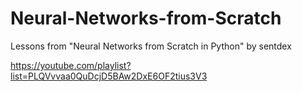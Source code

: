 # Neural-Networks-from-Scratch
Lessons from "Neural Networks from Scratch in Python" by sentdex

https://youtube.com/playlist?list=PLQVvvaa0QuDcjD5BAw2DxE6OF2tius3V3
